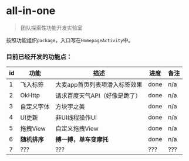 # all-in-one

> 团队探索性功能开发实验室


按照功能组织`package`，入口写在`HomepageActivity`中。

### 目前已经开发的功能点：

|id|功能|描述|进度|备注|
|-|-|-|-|-|
|1|飞入标签|大麦app首页列表项滑入标签效果|done|n/a|
|2|OkHttp|请求百度天气API（好像是跪了）|done|n/a|
|3|自定义字体|方块字之美|done|n/a|
|4|UI更新|非UI线程操作UI|done|n/a|
|5|拖拽View|自定义拖拽View|done|n/a|
|6|**随机排序**|**搏一搏，单车变摩托**️|done|n/a|
|7|???|???|???|???|